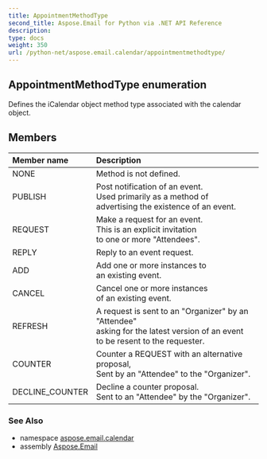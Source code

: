```yaml
---
title: AppointmentMethodType
second_title: Aspose.Email for Python via .NET API Reference
description: 
type: docs
weight: 350
url: /python-net/aspose.email.calendar/appointmentmethodtype/
---
```


## AppointmentMethodType enumeration

Defines the iCalendar object method type associated with the calendar object.

## Members
| Member name | Description |
| :- | :- |
|NONE|Method is not defined.|
|PUBLISH|Post notification of an event. <br/>            Used primarily as a method of <br/>            advertising the existence of an event.|
|REQUEST|Make a request for an event. <br/>            This is an explicit invitation <br/>            to one or more "Attendees".|
|REPLY|Reply to an event request.|
|ADD|Add one or more instances to <br/>            an existing event.|
|CANCEL|Cancel one or more instances <br/>            of an existing event.|
|REFRESH|A request is sent to an "Organizer" by an "Attendee"<br/>            asking for the latest version of an event <br/>            to be resent to the requester.|
|COUNTER|Counter a REQUEST with an alternative proposal, <br/>            Sent by an "Attendee" to the "Organizer".|
|DECLINE_COUNTER|Decline a counter proposal. <br/>            Sent to an "Attendee" by the "Organizer".|

### See Also

* namespace [aspose.email.calendar](/email/python-net/aspose.email.calendar/)
* assembly [Aspose.Email](/email/python-net/)

